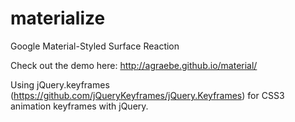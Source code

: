 materialize
========

Google Material-Styled Surface Reaction

Check out the demo here: http://agraebe.github.io/material/

Using jQuery.keyframes (https://github.com/jQueryKeyframes/jQuery.Keyframes) for CSS3 animation keyframes with jQuery.